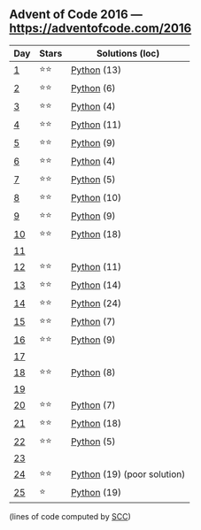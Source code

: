 ## Advent of Code 2016 — https://adventofcode.com/2016

 | Day | Stars | Solutions (loc) |
 |-----|-------|-----------------|
 | [1](https://adventofcode.com/2016/day/1)   | ⭐⭐| [Python](/aoc2016/01/solution.py) (13) |
 | [2](https://adventofcode.com/2016/day/2)   | ⭐⭐| [Python](/aoc2016/02/solution.py) (6) |
 | [3](https://adventofcode.com/2016/day/3)   | ⭐⭐| [Python](/aoc2016/03/solution.py) (4) |
 | [4](https://adventofcode.com/2016/day/4)   | ⭐⭐| [Python](/aoc2016/04/solution.py) (11) |
 | [5](https://adventofcode.com/2016/day/5)   | ⭐⭐| [Python](/aoc2016/05/solution.py) (9) |
 | [6](https://adventofcode.com/2016/day/6)   | ⭐⭐| [Python](/aoc2016/06/solution.py) (4) |
 | [7](https://adventofcode.com/2016/day/7)   | ⭐⭐| [Python](/aoc2016/07/solution.py) (5) |
 | [8](https://adventofcode.com/2016/day/8)   | ⭐⭐| [Python](/aoc2016/08/solution.py) (10) |
 | [9](https://adventofcode.com/2016/day/9)   | ⭐⭐| [Python](/aoc2016/09/solution.py) (9) |
 | [10](https://adventofcode.com/2016/day/10) | ⭐⭐| [Python](/aoc2016/10/solution.py) (18) |
 | [11](https://adventofcode.com/2016/day/11) | | |
 | [12](https://adventofcode.com/2016/day/12) | ⭐⭐| [Python](/aoc2016/12/solution.py) (11) |
 | [13](https://adventofcode.com/2016/day/13) | ⭐⭐| [Python](/aoc2016/13/solution.py) (14) |
 | [14](https://adventofcode.com/2016/day/14) | ⭐⭐| [Python](/aoc2016/14/solution.py) (24) |
 | [15](https://adventofcode.com/2016/day/15) | ⭐⭐| [Python](/aoc2016/15/solution.py) (7) |
 | [16](https://adventofcode.com/2016/day/16) | ⭐⭐| [Python](/aoc2016/16/solution.py) (9) |
 | [17](https://adventofcode.com/2016/day/17) | | |
 | [18](https://adventofcode.com/2016/day/18) | ⭐⭐| [Python](/aoc2016/18/solution.py) (8) |
 | [19](https://adventofcode.com/2016/day/19) | | |
 | [20](https://adventofcode.com/2016/day/20) | ⭐⭐| [Python](/aoc2016/20/solution.py) (7) |
 | [21](https://adventofcode.com/2016/day/21) | ⭐⭐| [Python](/aoc2016/21/solution.py) (18) |
 | [22](https://adventofcode.com/2016/day/22) | ⭐⭐| [Python](/aoc2016/22/solution.py) (5) |
 | [23](https://adventofcode.com/2016/day/23) | | |
 | [24](https://adventofcode.com/2016/day/24) | ⭐⭐| [Python](/aoc2016/24/solution.py) (19) (poor solution) |
 | [25](https://adventofcode.com/2016/day/25) | ⭐  | [Python](/aoc2016/25/solution.py) (19) |

(lines of code computed by [SCC](https://github.com/boyter/scc))
